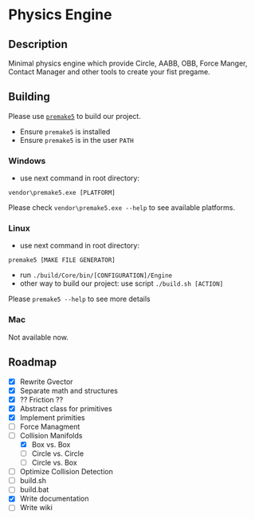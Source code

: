 # Physics Engine

## Description
Minimal physics engine which provide Circle, AABB, OBB, Force Manger, Contact Manager and other tools to create your fist pregame.

## Building
Please use [`premake5`](https://premake.github.io/docs/Using-Premake/) to build our project.
- Ensure `premake5` is installed
- Ensure `premake5` is in the user `PATH`

### Windows
- use next command in root directory:
```
vendor\premake5.exe [PLATFORM]
```
Please check `vendor\premake5.exe --help` to see available platforms.

### Linux
- use next command in root directory:
```
premake5 [MAKE FILE GENERATOR]
```
- run `./build/Core/bin/[CONFIGURATION]/Engine`
- other way to build our project:  use script `./build.sh [ACTION]`

Please `premake5 --help` to see more details

### Mac
Not available now.

## Roadmap

- [x] Rewrite Gvector
- [x] Separate math and structures
- [x] ?? Friction ??
- [x] Abstract class for primitives
- [x] Implement primities
- [ ] Force Managment
- [ ] Collision Manifolds
  - [x] Box vs. Box
  - [ ] Circle vs. Circle
  - [ ] Circle vs. Box 
- [ ] Optimize Collision Detection 
- [ ] build.sh
- [ ] build.bat
- [x] Write documentation 
- [ ] Write wiki
